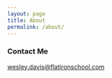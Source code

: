 ```yaml
---
layout: page
title: About
permalink: /about/
---
```


### Contact Me

[wesley.davis@flatironschool.com](wesley.davis@flatironschool.com)
